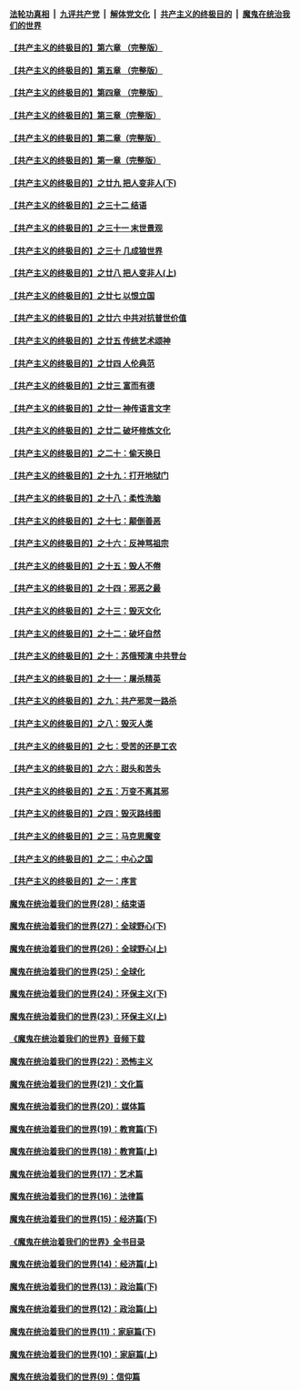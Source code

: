 ####  [法轮功真相](../../../../basic/blob/master/README.md?t=06190131) &nbsp;|&nbsp; [九评共产党](../../../../9ping.md/blob/master/README.md?t=06190131) &nbsp;|&nbsp; [解体党文化](../../../../jtdwh.md/blob/master/README.md?t=06190131)  &nbsp;|&nbsp; [共产主义的终极目的](../../../../gczydzjmd.md/blob/master/README.md?t=06190131) &nbsp;|&nbsp; [魔鬼在统治我们的世界](../../../../mgztzwmdsj.md/blob/master/README.md?t=06190131) 

#### [【共产主义的终极目的】第六章 （完整版）](../pages/nsc422/n11428913.md?t=06190131) 

#### [【共产主义的终极目的】第五章 （完整版）](../pages/nsc422/n11428912.md?t=06190131) 

#### [【共产主义的终极目的】第四章 （完整版）](../pages/nsc422/n11428907.md?t=06190131) 

#### [【共产主义的终极目的】第三章（完整版）](../pages/nsc422/n11428848.md?t=06190131) 

#### [【共产主义的终极目的】第二章（完整版）](../pages/nsc422/n11428831.md?t=06190131) 

#### [【共产主义的终极目的】第一章（完整版）](../pages/nsc422/n11417651.md?t=06190131) 

#### [【共产主义的终极目的】之廿九 把人变非人(下)](../pages/nsc422/n11344140.md?t=06190131) 

#### [【共产主义的终极目的】之三十二 结语](../pages/nsc422/n11360535.md?t=06190131) 

#### [【共产主义的终极目的】之三十一 末世景观](../pages/nsc422/n11351129.md?t=06190131) 

#### [【共产主义的终极目的】之三十 几成狼世界](../pages/nsc422/n11348280.md?t=06190131) 

#### [【共产主义的终极目的】之廿八 把人变非人(上)](../pages/nsc422/n11340492.md?t=06190131) 

#### [【共产主义的终极目的】之廿七 以恨立国](../pages/nsc422/n11336944.md?t=06190131) 

#### [【共产主义的终极目的】之廿六 中共对抗普世价值](../pages/nsc422/n11324785.md?t=06190131) 

#### [【共产主义的终极目的】之廿五 传统艺术颂神](../pages/nsc422/n11296396.md?t=06190131) 

#### [【共产主义的终极目的】之廿四 人伦典范](../pages/nsc422/n11296397.md?t=06190131) 

#### [【共产主义的终极目的】之廿三 富而有德](../pages/nsc422/n11283598.md?t=06190131) 

#### [【共产主义的终极目的】之廿一 神传语言文字](../pages/nsc422/n11263265.md?t=06190131) 

#### [【共产主义的终极目的】之廿二 破坏修炼文化](../pages/nsc422/n11245728.md?t=06190131) 

#### [【共产主义的终极目的】之二十：偷天换日](../pages/nsc422/n11238846.md?t=06190131) 

#### [【共产主义的终极目的】之十九：打开地狱门](../pages/nsc422/n11206376.md?t=06190131) 

#### [【共产主义的终极目的】之十八：柔性洗脑](../pages/nsc422/n11199994.md?t=06190131) 

#### [【共产主义的终极目的】之十七：颠倒善恶](../pages/nsc422/n11179782.md?t=06190131) 

#### [【共产主义的终极目的】之十六：反神骂祖宗](../pages/nsc422/n11166798.md?t=06190131) 

#### [【共产主义的终极目的】之十五：毁人不倦](../pages/nsc422/n11166792.md?t=06190131) 

#### [【共产主义的终极目的】之十四：邪恶之最](../pages/nsc422/n11150249.md?t=06190131) 

#### [【共产主义的终极目的】之十三：毁灭文化](../pages/nsc422/n11135227.md?t=06190131) 

#### [【共产主义的终极目的】之十二：破坏自然](../pages/nsc422/n11135214.md?t=06190131) 

#### [【共产主义的终极目的】之十：苏俄预演 中共登台](../pages/nsc422/n11118424.md?t=06190131) 

#### [【共产主义的终极目的】之十一：屠杀精英](../pages/nsc422/n11118442.md?t=06190131) 

#### [【共产主义的终极目的】之九：共产邪灵一路杀](../pages/nsc422/n11114139.md?t=06190131) 

#### [【共产主义的终极目的】之八：毁灭人类](../pages/nsc422/n11108503.md?t=06190131) 

#### [【共产主义的终极目的】之七：受苦的还是工农](../pages/nsc422/n11101809.md?t=06190131) 

#### [【共产主义的终极目的】之六：甜头和苦头](../pages/nsc422/n11096971.md?t=06190131) 

#### [【共产主义的终极目的】之五：万变不离其邪](../pages/nsc422/n11091285.md?t=06190131) 

#### [【共产主义的终极目的】之四：毁灭路线图](../pages/nsc422/n11086284.md?t=06190131) 

#### [【共产主义的终极目的】之三：马克思魔变](../pages/nsc422/n11061941.md?t=06190131) 

#### [【共产主义的终极目的】之二：中心之国](../pages/nsc422/n11047728.md?t=06190131) 

#### [【共产主义的终极目的】之一：序言](../pages/nsc422/n11086077.md?t=06190131) 

#### [魔鬼在统治着我们的世界(28)：结束语](../pages/nsc422/n10936246.md?t=06190131) 

#### [魔鬼在统治着我们的世界(27)：全球野心(下)](../pages/nsc422/n10928319.md?t=06190131) 

#### [魔鬼在统治着我们的世界(26)：全球野心(上)](../pages/nsc422/n10900318.md?t=06190131) 

#### [魔鬼在统治着我们的世界(25)：全球化](../pages/nsc422/n10788205.md?t=06190131) 

#### [魔鬼在统治着我们的世界(24)：环保主义(下)](../pages/nsc422/n10695307.md?t=06190131) 

#### [魔鬼在统治着我们的世界(23)：环保主义(上)](../pages/nsc422/n10688613.md?t=06190131) 

#### [《魔鬼在统治着我们的世界》音频下载](../pages/nsc422/n10635553.md?t=06190131) 

#### [魔鬼在统治着我们的世界(22)：恐怖主义](../pages/nsc422/n10614727.md?t=06190131) 

#### [魔鬼在统治着我们的世界(21)：文化篇](../pages/nsc422/n10597706.md?t=06190131) 

#### [魔鬼在统治着我们的世界(20)：媒体篇](../pages/nsc422/n10586579.md?t=06190131) 

#### [魔鬼在统治着我们的世界(19)：教育篇(下)](../pages/nsc422/n10564808.md?t=06190131) 

#### [魔鬼在统治着我们的世界(18)：教育篇(上)](../pages/nsc422/n10526970.md?t=06190131) 

#### [魔鬼在统治着我们的世界(17)：艺术篇](../pages/nsc422/n10499093.md?t=06190131) 

#### [魔鬼在统治着我们的世界(16)：法律篇](../pages/nsc422/n10485969.md?t=06190131) 

#### [魔鬼在统治着我们的世界(15)：经济篇(下)](../pages/nsc422/n10469975.md?t=06190131) 

#### [《魔鬼在统治着我们的世界》全书目录](../pages/nsc422/n10464261.md?t=06190131) 

#### [魔鬼在统治着我们的世界(14)：经济篇(上)](../pages/nsc422/n10457370.md?t=06190131) 

#### [魔鬼在统治着我们的世界(13)：政治篇(下)](../pages/nsc422/n10448270.md?t=06190131) 

#### [魔鬼在统治着我们的世界(12)：政治篇(上)](../pages/nsc422/n10444576.md?t=06190131) 

#### [魔鬼在统治着我们的世界(11)：家庭篇(下)](../pages/nsc422/n10440961.md?t=06190131) 

#### [魔鬼在统治着我们的世界(10)：家庭篇(上)](../pages/nsc422/n10435448.md?t=06190131) 

#### [魔鬼在统治着我们的世界(9)：信仰篇](../pages/nsc422/n10432159.md?t=06190131) 

